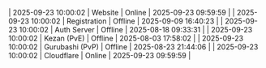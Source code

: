 | 2025-09-23 10:00:02 | Website | Online | 2025-09-23 09:59:59 |
| 2025-09-23 10:00:02 | Registration | Offline | 2025-09-09 16:40:23 |
| 2025-09-23 10:00:02 | Auth Server | Offline | 2025-08-18 09:33:31 |
| 2025-09-23 10:00:02 | Kezan (PvE) | Offline | 2025-08-03 17:58:02 |
| 2025-09-23 10:00:02 | Gurubashi (PvP) | Offline | 2025-08-23 21:44:06 |
| 2025-09-23 10:00:02 | Cloudflare | Online | 2025-09-23 09:59:59 |
